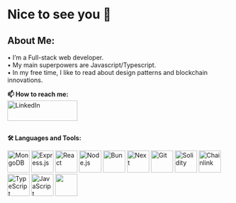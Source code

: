 # Nice to see you 👋 <br/>
## About Me: </br>
• I’m a Full-stack web developer.<br>
• My main superpowers are Javascript/Typescript.<br>
• In my free time, I like to read about design patterns and blockchain innovations.


**📫 How to reach me:**  <br/> <a target="_blank" href="https://www.linkedin.com/in/allanheremi/" style="display: inline-block; vertical-align: middle;"><img src="https://www.edigitalagency.com.au/wp-content/uploads/Linkedin-logo-png.png" alt="LinkedIn" width="158" height="46" style="margin-right: 10px;"></a>



<hr style="border: none; height: 1px; background-color: white;" />

**🛠️ Languages and Tools:**
<p align="left" >
  <img src="https://cdn.jsdelivr.net/gh/devicons/devicon/icons/mongodb/mongodb-plain-wordmark.svg" alt="MongoDB" width="50" height="50" />
  <img src="https://icongr.am/devicon/express-original.svg?size=50&color=aaaaaa" alt="Express.js" width="50" height="50" />
  <img src="https://cdn.jsdelivr.net/gh/devicons/devicon/icons/react/react-original.svg" alt="React" width="50" height="50" />
  <img src="https://cdn.jsdelivr.net/gh/devicons/devicon/icons/nodejs/nodejs-plain-wordmark.svg" alt="Node.js" width="50" height="50" />
  <img src="https://seeklogo.com/images/B/bun-logo-A876328A1F-seeklogo.com.png" alt="Bun" width="50" height="50"/>
  <img src="https://d2nir1j4sou8ez.cloudfront.net/wp-content/uploads/2021/12/nextjs-boilerplate-logo.png" alt="Next" width="50" height="50" />
  <img src="https://cdn.jsdelivr.net/gh/devicons/devicon/icons/git/git-plain-wordmark.svg" alt="Git" width="50" height="50" />
  <img src="https://cdn.jsdelivr.net/gh/devicons/devicon/icons/solidity/solidity-plain.svg" alt="Solidity" width="50" height="50" />
  <img src="https://cryptologos.cc/logos/chainlink-link-logo.png" alt="Chainlink" width="50" height="50" />
  <img src="https://cdn.jsdelivr.net/gh/devicons/devicon/icons/typescript/typescript-plain.svg" alt="TypeScript" width="50" height="50" />
  <img src="https://cdn.jsdelivr.net/gh/devicons/devicon/icons/javascript/javascript-original.svg" alt="JavaScript" width="50" height="50" />
  <img src="https://cdn.jsdelivr.net/gh/devicons/devicon/icons/postgresql/postgresql-original.svg" width="50" height="50"/>
</p>




